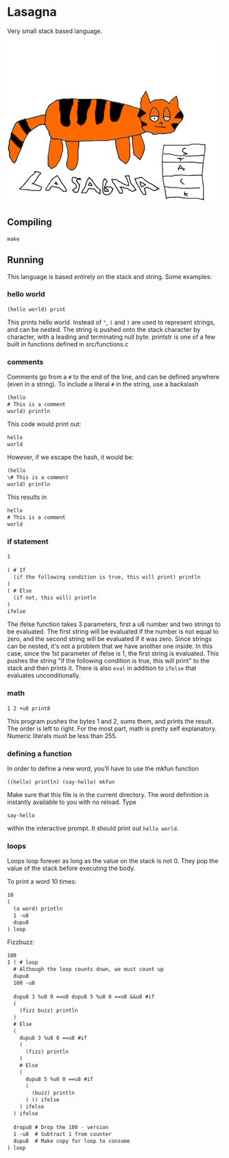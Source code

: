 # Lasagna

Very small stack based language.

![LASAGNA.JPEG](/res/lasagna.png)

## Compiling

```
make
```

## Running

This language is based entirely on the stack and string. Some examples:

### hello world

```
(hello world) print
```
This prints hello world. Instead of `"`, `(` and `)` are used to represent strings, and can be nested. The string is pushed onto the stack character by character, with a leading and terminating null byte. printstr is one of a few built in functions defined in src/functions.c

### comments
Comments go from a `#` to the end of the line, and can be defined anywhere (even in a string). To include a literal `#` in the string, use a backslash
```
(hello
# This is a comment
world) println
```
This code would print out:
```
hello
world
```
However, if we escape the hash, it would be:
```
(hello
\# This is a comment
world) println
```
This results in
```
hello
# This is a comment
world
```
### if statement

```
1

( # If
  (if the following condition is true, this will print) println
)
( # Else
  (if not, this will) println
)
ifelse
```

The ifelse function takes 3 parameters, first a u8 number and two strings to be evaluated. The first string will be evaluated if the number is not equal to zero, and the second string will be evaluated if it was zero. Since strings can be nested, it's not a problem that we have another one inside. In this case, since the 1st parameter of ifelse is 1, the first string is evaluated. This pushes the string "if the following condition is true, this will print" to the stack and then prints it. There is also `eval` in addition to `ifelse` that evaluates unconditionally.

### math
```
1 2 +u8 print8
```
This program pushes the bytes 1 and 2, sums them, and prints the result. The order is left to right. For the most part, math is pretty self explanatory. Numeric literals must be less than 255.

### defining a function

In order to define a new word, you'll have to use the mkfun function
```
((hello) println) (say-hello) mkfun
```
Make sure that this file is in the current directory. The word definition is instantly available to you with no reload. Type
```
say-hello
```
within the interactive prompt. It should print out `hello world`.

### loops

Loops loop forever as long as the value on the stack is not 0. They pop the value of the stack before executing the body.

To print a word 10 times:
```
10
(
  (a word) println
  1 -u8
  dupu8
) loop
```

Fizzbuzz:
```
100
1 ( # loop
  # Although the loop counts down, we must count up
  dupu8
  100 -u8

  dupu8 3 %u8 0 ==u8 dupu8 5 %u8 0 ==u8 &&u8 #if
  (
    (fizz buzz) println
  )
  # Else
  (
    dupu8 3 %u8 0 ==u8 #if
    (
      (fizz) println
    )
    # Else
    (
      dupu8 5 %u8 0 ==u8 #if
      (
        (buzz) println
      ) () ifelse
    ) ifelse
  ) ifelse

  dropu8 # Drop the 100 - version
  1 -u8  # Subtract 1 from counter
  dupu8  # Make copy for loop to consume
) loop
```
